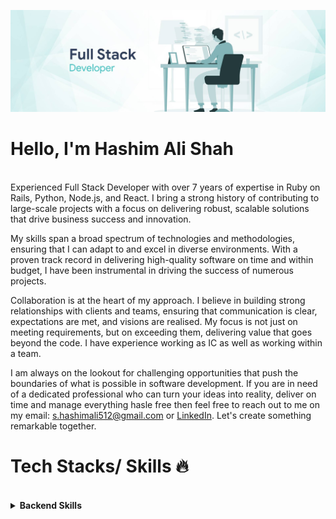 ![Github Profile README.md Header](assets/WEB-Full-Stack-Developer.jpg)
# Hello, I'm Hashim Ali Shah
<br/>
Experienced Full Stack Developer with over 7 years of expertise in Ruby on Rails, Python, Node.js, and React. I bring a strong history of contributing to large-scale projects with a focus on delivering robust, scalable solutions that drive business success and innovation.

My skills span a broad spectrum of technologies and methodologies, ensuring that I can adapt to and excel in diverse environments. With a proven track record in delivering high-quality software on time and within budget, I have been instrumental in driving the success of numerous projects.

Collaboration is at the heart of my approach. I believe in building strong relationships with clients and teams, ensuring that communication is clear, expectations are met, and visions are realised. My focus is not just on meeting requirements, but on exceeding them, delivering value that goes beyond the code. I have experience working as IC as well as working within a team.

I am always on the lookout for challenging opportunities that push the boundaries of what is possible in software development. If you are in need of a dedicated professional who can turn your ideas into reality, deliver on time and manage everything hasle free then feel free to reach out to me on my email: s.hashimali512@gmail.com or [LinkedIn](https://www.linkedin.com/in/hashim-ali-shah/). Let's create something remarkable together.

# Tech Stacks/ Skills 🔥
<br/>

<details>
<summary><strong>Backend Skills</strong></summary>
<p>
<img src="https://img.shields.io/badge/Ruby%20on%20Rails-%23DD0031.svg?&style=for-the-badge&logo=rubyonrails&logoColor=white"/>
<img src="https://img.shields.io/badge/Python-FFD43B?style=for-the-badge&logo=python&logoColor=blue"/>
<img src="https://img.shields.io/badge/Node%20js-339933?style=for-the-badge&logo=nodedotjs&logoColor=white"/>
<img src="https://img.shields.io/badge/express.js-%23404d59.svg?style=for-the-badge&logo=express&logoColor=%2361DAFB"/>
<img src="https://img.shields.io/badge/MongoDB-4EA94B?style=for-the-badge&logo=mongodb&logoColor=white"/> 
<img src="https://img.shields.io/badge/PostgreSQL-316192?style=for-the-badge&logo=postgresql&logoColor=white"/> 
<img src="https://img.shields.io/badge/MySQL-005C84?style=for-the-badge&logo=mysql&logoColor=white"/> 
<img src="https://img.shields.io/badge/Sqlite-003B57?style=for-the-badge&logo=sqlite&logoColor=white"/> 
<img src="https://img.shields.io/badge/GraphQl-E10098?style=for-the-badge&logo=graphql&logoColor=white"/>
<img src="https://img.shields.io/badge/redis-%23DD0031.svg?&style=for-the-badge&logo=redis&logoColor=white"/>
</p>
</details>